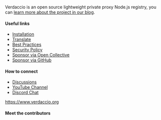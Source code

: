 Verdaccio is an open source lightweight private proxy Node.js registry,
you can [learn more about the project in our blog](https://verdaccio.org/blog/2019/02/08/the-crazy-story-of-verdaccio).

#### Useful links

- [Installation](https://verdaccio.org/docs/installation)
- [Translate](https://translate.verdaccio.org/)
- [Best Practices](https://verdaccio.org/docs/best)
- [Security Policy](https://github.com/verdaccio/verdaccio/security/policy)
- [Sponsor via Open Collective](https://opencollective.com/verdaccio)
- [Sponsor via GitHub](https://github.com/sponsors/verdaccio)

#### How to connect

- [Discussions](https://github.com/verdaccio/verdaccio/discussions)
- [YouTube Channel](https://www.youtube.com/channel/UC5i20v6o7lSjXzAHOvatt0w)
- [Discord Chat](https://discord.gg/hv42jfs)

https://www.verdaccio.org

#### Meet the contributors
